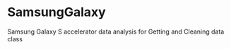 SamsungGalaxy
=============

Samsung Galaxy S accelerator data analysis for Getting and Cleaning data class

